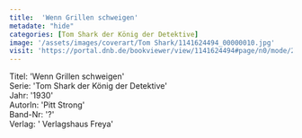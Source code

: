 ```yaml
---
title:  'Wenn Grillen schweigen'
metadate: "hide"
categories: [Tom Shark der König der Detektive]
image: '/assets/images/coverart/Tom Shark/1141624494_00000010.jpg'
visit: 'https://portal.dnb.de/bookviewer/view/1141624494#page/n0/mode/2up'
---
```

Titel: 'Wenn Grillen schweigen' <br>
Serie: 'Tom Shark der König der Detektive' <br>
Jahr: '1930' <br>
AutorIn: 'Pitt Strong' <br>
Band-Nr: '?' <br>
Verlag: ' Verlagshaus Freya'